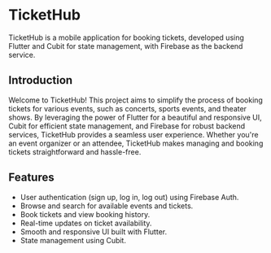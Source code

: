 # TicketHub

TicketHub is a mobile application for booking tickets, developed using Flutter and Cubit for state management, with Firebase as the backend service.

## Introduction

Welcome to TicketHub! This project aims to simplify the process of booking tickets for various events, such as concerts, sports events, and theater shows. By leveraging the power of Flutter for a beautiful and responsive UI, Cubit for efficient state management, and Firebase for robust backend services, TicketHub provides a seamless user experience. Whether you're an event organizer or an attendee, TicketHub makes managing and booking tickets straightforward and hassle-free.

## Features

- User authentication (sign up, log in, log out) using Firebase Auth.
- Browse and search for available events and tickets.
- Book tickets and view booking history.
- Real-time updates on ticket availability.
- Smooth and responsive UI built with Flutter.
- State management using Cubit.
